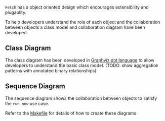 ``Fetch`` has a object oriented design which encourages extensibility and plugablity.

To help developers understand the role of each object and the collaboration between objects a class model and
collaboration diagram have been developed

## Class Diagram
The class diagram has been developed in [Graphviz dot language](http://www.graphviz.org/content/dot-language) to allow developers to understand the basic class model. (TODO: show aggregation patterns with annotated binary relationships)

## Sequence Diagram
The sequence diagram shows the collaboration between objects to satisfy the ``run now`` use case.

Refer to the [Makefile](./Makefile) for details of how to create these diagrams


